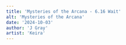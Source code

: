 ```yaml
---
title: 'Mysteries of the Arcana - 6.16 Wait'
alt: 'Mysteries of the Arcana'
date: '2024-10-03'
author: 'J Gray'
artist: 'Keira'
---
```

